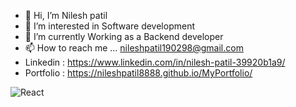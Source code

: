 - 👋 Hi, I’m Nilesh patil
- 👀 I’m interested in Software development
- 🌱 I’m currently Working as a Backend developer
- 📫 How to reach me ... nileshpatil190298@gmail.com
- Linkedin : https://www.linkedin.com/in/nilesh-patil-39920b1a9/
- Portfolio : https://nileshpatil8888.github.io/MyPortfolio/

![React](./MyPortfolio/assets/img/SpringBoot-Logo-qu.png)
<!---
nileshpatil8888/nileshpatil8888 is a ✨ special ✨ repository because its `README.md` (this file) appears on your GitHub profile.
You can click the Preview link to take a look at your changes.
--->

